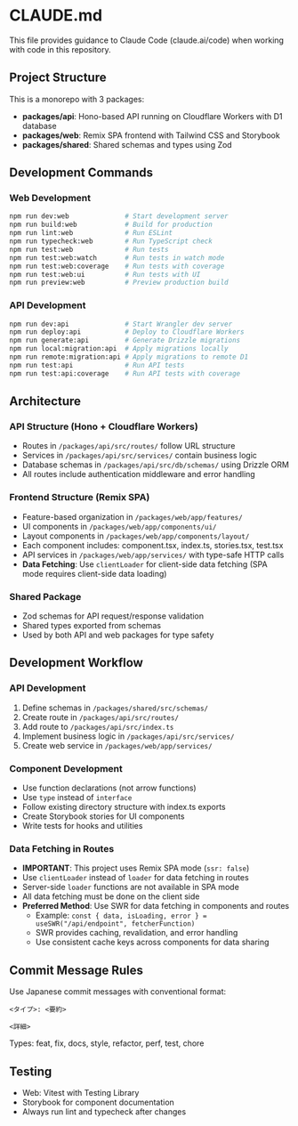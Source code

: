 # CLAUDE.md

This file provides guidance to Claude Code (claude.ai/code) when working with code in this repository.

## Project Structure

This is a monorepo with 3 packages:
- **packages/api**: Hono-based API running on Cloudflare Workers with D1 database
- **packages/web**: Remix SPA frontend with Tailwind CSS and Storybook
- **packages/shared**: Shared schemas and types using Zod

## Development Commands

### Web Development
```bash
npm run dev:web              # Start development server
npm run build:web            # Build for production
npm run lint:web             # Run ESLint
npm run typecheck:web        # Run TypeScript check
npm run test:web             # Run tests
npm run test:web:watch       # Run tests in watch mode
npm run test:web:coverage    # Run tests with coverage
npm run test:web:ui          # Run tests with UI
npm run preview:web          # Preview production build
```

### API Development
```bash
npm run dev:api              # Start Wrangler dev server
npm run deploy:api           # Deploy to Cloudflare Workers
npm run generate:api         # Generate Drizzle migrations
npm run local:migration:api  # Apply migrations locally
npm run remote:migration:api # Apply migrations to remote D1
npm run test:api             # Run API tests
npm run test:api:coverage    # Run API tests with coverage
```

## Architecture

### API Structure (Hono + Cloudflare Workers)
- Routes in `/packages/api/src/routes/` follow URL structure
- Services in `/packages/api/src/services/` contain business logic
- Database schemas in `/packages/api/src/db/schemas/` using Drizzle ORM
- All routes include authentication middleware and error handling

### Frontend Structure (Remix SPA)
- Feature-based organization in `/packages/web/app/features/`
- UI components in `/packages/web/app/components/ui/`
- Layout components in `/packages/web/app/components/layout/`
- Each component includes: component.tsx, index.ts, stories.tsx, test.tsx
- API services in `/packages/web/app/services/` with type-safe HTTP calls
- **Data Fetching**: Use `clientLoader` for client-side data fetching (SPA mode requires client-side data loading)

### Shared Package
- Zod schemas for API request/response validation
- Shared types exported from schemas
- Used by both API and web packages for type safety

## Development Workflow

### API Development
1. Define schemas in `/packages/shared/src/schemas/`
2. Create route in `/packages/api/src/routes/`
3. Add route to `/packages/api/src/index.ts`
4. Implement business logic in `/packages/api/src/services/`
5. Create web service in `/packages/web/app/services/`

### Component Development
- Use function declarations (not arrow functions)
- Use `type` instead of `interface`
- Follow existing directory structure with index.ts exports
- Create Storybook stories for UI components
- Write tests for hooks and utilities

### Data Fetching in Routes
- **IMPORTANT**: This project uses Remix SPA mode (`ssr: false`)
- Use `clientLoader` instead of `loader` for data fetching in routes
- Server-side `loader` functions are not available in SPA mode
- All data fetching must be done on the client side
- **Preferred Method**: Use SWR for data fetching in components and routes
  - Example: `const { data, isLoading, error } = useSWR("/api/endpoint", fetcherFunction)`
  - SWR provides caching, revalidation, and error handling
  - Use consistent cache keys across components for data sharing

## Commit Message Rules
Use Japanese commit messages with conventional format:
```
<タイプ>: <要約>

<詳細>
```

Types: feat, fix, docs, style, refactor, perf, test, chore

## Testing
- Web: Vitest with Testing Library
- Storybook for component documentation
- Always run lint and typecheck after changes
